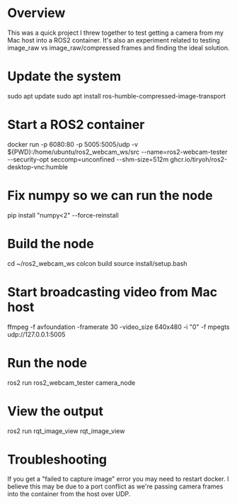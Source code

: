 # Overview
This was a quick project I threw together to test getting a camera from my Mac host into a ROS2 container. It's also an experiment related to testing image_raw vs image_raw/compressed frames and finding the ideal solution.

# Update the system
sudo apt update
sudo apt install ros-humble-compressed-image-transport

# Start a ROS2 container
docker run -p 6080:80 -p 5005:5005/udp -v ${PWD}:/home/ubuntu/ros2_webcam_ws/src --name=ros2-webcam-tester --security-opt seccomp=unconfined --shm-size=512m ghcr.io/tiryoh/ros2-desktop-vnc:humble

# Fix numpy so we can run the node
pip install "numpy<2" --force-reinstall

# Build the node
cd ~/ros2_webcam_ws
colcon build
source install/setup.bash

# Start broadcasting video from Mac host
ffmpeg -f avfoundation -framerate 30 -video_size 640x480 -i "0" -f mpegts udp://127.0.0.1:5005

# Run the node
ros2 run ros2_webcam_tester camera_node

# View the output
ros2 run rqt_image_view rqt_image_view


# Troubleshooting
If you get a "failed to capture image" error you may need to restart docker. I believe this may be due to a port conflict as we're passing camera frames into the container from the host over UDP.

